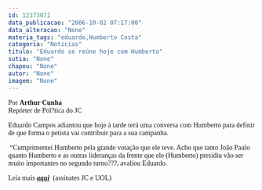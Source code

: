 ```yaml
---
id: 12373071
data_publicacao: "2006-10-02 07:17:00"
data_alteracao: "None"
materia_tags: "eduardo,Humberto Costa"
categoria: "Notícias"
titulo: "Eduardo se reúne hoje com Humberto"
sutia: "None"
chapeu: "None"
autor: "None"
imagem: "None"
---
```

<p><P><FONT face=Verdana>Por <STRONG>Arthur Cunha</STRONG><BR>Repórter de Pol?tica do JC</FONT></P></p>
<p><P><FONT face=Verdana>Eduardo Campos adiantou que hoje à tarde terá uma conversa com Humberto para definir de que forma o petista vai contribuir para a sua campanha.</FONT></P></p>
<p><P><FONT face=Verdana>&nbsp;“Cumprimentei Humberto pela grande votação que ele teve. Acho que tanto João Paulo quanto Humberto e as outras lideranças da frente que ele (Humberto) presidiu vão ser muito importantes no segundo turno???, avaliou Eduardo.</FONT></P></p>
<p><P><FONT face=Verdana>Leia mais <A href=\"https://jc3.uol.com.br/jornal/\" target=_blank><STRONG><EM>aqui</EM></STRONG></A>&nbsp; (assinates JC e UOL)</FONT></P> </p>
